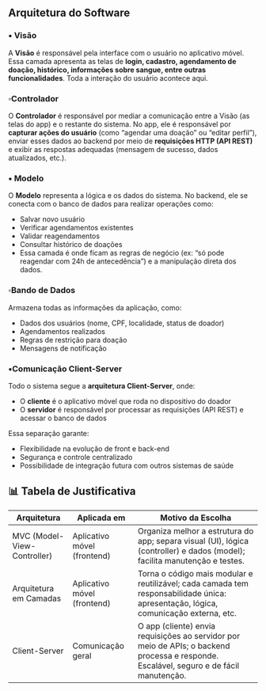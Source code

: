 ## Arquitetura do Software

### ▪️ Visão

A **Visão** é responsável pela interface com o usuário no aplicativo móvel.
Essa camada apresenta as telas de **login, cadastro, agendamento de doação, histórico, informações sobre sangue, entre outras funcionalidades**.
Toda a interação do usuário acontece aqui.

### ▫️Controlador 

O **Controlador** é responsável por mediar a comunicação entre a Visão (as telas do app) e o restante do sistema.
No app, ele é responsável por **capturar ações do usuário** (como “agendar uma doação” ou “editar perfil”), enviar esses dados ao backend por meio de **requisições HTTP (API REST)** e exibir as respostas adequadas (mensagem de sucesso, dados atualizados, etc.).

### ▪️ Modelo

O **Modelo** representa a lógica e os dados do sistema.
No backend, ele se conecta com o banco de dados para realizar operações como:

- Salvar novo usuário
- Verificar agendamentos existentes
- Validar reagendamentos
- Consultar histórico de doações
- Essa camada é onde ficam as regras de negócio (ex: “só pode reagendar com 24h de antecedência”) e a manipulação direta dos dados.

###  ▫️Bando de Dados

Armazena todas as informações da aplicação, como:

- Dados dos usuários (nome, CPF, localidade, status de doador)
- Agendamentos realizados
- Regras de restrição para doação
- Mensagens de notificação

### ▪️Comunicação Client-Server

Todo o sistema segue a **arquitetura Client-Server**, onde:

- O **cliente** é o aplicativo móvel que roda no dispositivo do doador
- O **servidor** é responsável por processar as requisições (API REST) e acessar o banco de dados

Essa separação garante:

- Flexibilidade na evolução de front e back-end
- Segurança e controle centralizado
- Possibilidade de integração futura com outros sistemas de saúde

## 📊 Tabela de Justificativa

|Arquitetura|Aplicada em|Motivo da Escolha|
|-|-|-|
|MVC (Model-View-Controller)|Aplicativo móvel (frontend)|Organiza melhor a estrutura do app; separa visual (UI), lógica (controller) e dados (model); facilita manutenção e testes.|
|Arquitetura em Camadas|	Aplicativo móvel (frontend)|	Torna o código mais modular e reutilizável; cada camada tem responsabilidade única: apresentação, lógica, comunicação externa, etc.|
|Client-Server|Comunicação geral|O app (cliente) envia requisições ao servidor por meio de APIs; o backend processa e responde. Escalável, seguro e de fácil manutenção.|
